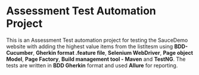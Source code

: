 # Assessment Test Automation Project

This is an Assessment Test automation project for testing the SauceDemo website with adding the highest value items from the listItesm using **BDD-Cucumber**, **Gherkin format .feature file**, **Selenium WebDriver**, **Page object Model**, **Page Factory**, **Build management tool - Maven** and **TestNG**. The tests are written in **BDD Gherkin** format and used **Allure** for reporting.
